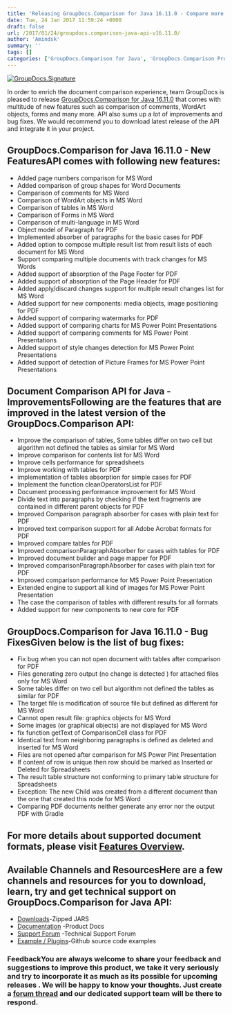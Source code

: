 ```yaml
---
title: 'Releasing GroupDocs.Comparison for Java 16.11.0 - Compare more than just Text in Documents'
date: Tue, 24 Jan 2017 11:59:24 +0000
draft: false
url: /2017/01/24/groupdocs.comparison-java-api-v16.11.0/
author: 'Amindsk'
summary: ''
tags: []
categories: ['GroupDocs.Comparison for Java', 'GroupDocs.Comparison Product Family']
---
```


[![GroupDocs.Signature](https://blog.groupdocs.com/wp-content/uploads/sites/4/2016/09/java-comparison-logo.png)](https://www.groupdocs.com/products/comparison/java)

In order to enrich the document comparison experience, team GroupDocs is pleased to release [GroupDocs.Comparison for Java 16.11.0](https://www.groupdocs.com/products/comparison/java) that comes with multitude of new features such as comparison of comments, WordArt objects, forms and many more. API also sums up a lot of improvements and bug fixes. We would recommend you to download latest release of the API and integrate it in your project.

## GroupDocs.Comparison for Java 16.11.0 - New FeaturesAPI comes with following new features:

*   Added page numbers comparison for MS Word
*   Added comparison of group shapes for Word Documents
*   Comparison of comments for MS Word
*   Comparison of WordArt objects in MS Word
*   Comparison of tables in MS Word
*   Comparison of Forms in MS Word
*   Comparison of multi-language in MS Word
*   Object model of Paragraph for PDF
*   Implemented absorber of paragraphs for the basic cases for PDF
*   Added option to compose multiple result list from result lists of each document for MS Word
*   Support comparing multiple documents with track changes for MS Words
*   Added support of absorption of the Page Footer for PDF
*   Added support of absorption of the Page Header for PDF
*   Added apply/discard changes support for multiple result changes list for MS Word
*   Added support for new components: media objects, image positioning for PDF
*   Added support of comparing watermarks for PDF
*   Added support of comparing charts for MS Power Point Presentations
*   Added support of comparing comments for MS Power Point Presentations
*   Added support of style changes detection for MS Power Point Presentations
*   Added support of detection of Picture Frames for MS Power Point Presentations

## Document Comparison API for Java - ImprovementsFollowing are the features that are improved in the latest version of the **GroupDocs.Comparison API**:

*   Improve the comparison of tables, Some tables differ on two cell but algorithm not defined the tables as similar for MS Word
*   Improve comparison for contents list for MS Word
*   Improve cells performance for spreadsheets
*   Improve working with tables for PDF
*   implementation of tables absorption for simple cases for PDF
*   Implement the function cleanOperatorsList for PDF
*   Document processing performance improvement for MS Word
*   Divide text into paragraphs by checking if the text fragments are contained in different parent objects for PDF
*   Improved Comparison paragraph absorber for cases with plain text for PDF
*   Improved text comparison support for all Adobe Acrobat formats for PDF
*   Improved compare tables for PDF
*   Improved comparisonParagraphAbsorber for cases with tables for PDF
*   Improved document builder and page mapper for PDF
*   Improved comparisonParagraphAbsorber for cases with plain text for PDF
*   Improved comparison performance for MS Power Point Presentation
*   Extended engine to support all kind of images for MS Power Point Presentation
*   The case the comparison of tables with different results for all formats
*   Added support for new components to new core for PDF

## GroupDocs.Comparison for Java 16.11.0 - Bug FixesGiven below is the list of bug fixes:

*   Fix bug when you can not open document with tables after comparison for PDF
*   Files generating zero output (no change is detected ) for attached files only for MS Word
*   Some tables differ on two cell but algorithm not defined the tables as similar for PDF
*   The target file is modification of source file but defined as different for MS Word
*   Cannot open result file: graphics objects for MS Word
*   Some images (or graphical objects) are not displayed for MS Word
*   fix function getText of ComparisonCell class for PDF
*   Identical text from neighboring paragraphs is defined as deleted and inserted for MS Word
*   Files are not opened after comparison for MS Power Pint Presentation
*   If content of row is unique then row should be marked as Inserted or Deleted for Spreadsheets
*   The result table structure not conforming to primary table structure for Spreadsheets
*   Exception: The new Child was created from a different document than the one that created this node for MS Word
*   Comparing PDF documents neither generate any error nor the output PDF with Gradle

## For more details about supported document formats, please visit [Features Overview](https://www.groupdocs.com/docs/display/comparisonjava/Supported+Document+Formats).

## Available Channels and ResourcesHere are a few channels and resources for you to download, learn, try and get technical support on **GroupDocs.Comparison for Java API**:

*   [Downloads](http://downloads.groupdocs.com/comparison/java "Dwonloads")\-Zipped JARS
*   [Documentation](http://groupdocs.com/docs/display/comparisonjava/Home "Product Documentation") -Product Docs
*   [Support Forum](http://www.groupdocs.com/Community/forums/groupdocs.comparison-product-family/9/showforum.aspx "GroupDocs.Comparison for Java Forum") -Technical Support Forum
*   [Example / Plugins](https://github.com/groupdocs-comparison/GroupDocs.Comparison-for-java "GroupDocs.Comparison for Java Github")\-Github source code examples

### FeedbackYou are always welcome to share your feedback and suggestions to improve this product, we take it very seriously and try to incorporate it as much as its possible for upcoming releases . We will be happy to know your thoughts. Just create a [forum thread](http://www.groupdocs.com/Community/forums/groupdocs.comparison-product-family/9/showforum.aspx) and our dedicated support team will be there to respond.




